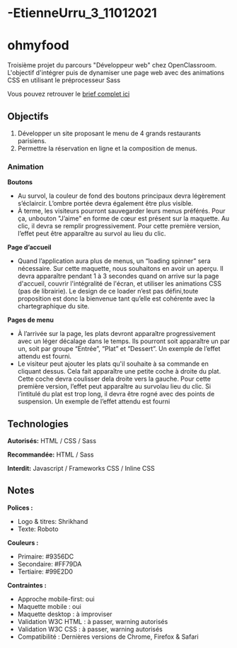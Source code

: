 # -EtienneUrru_3_11012021

# ohmyfood

Troisième projet du parcours "Développeur web" chez OpenClassroom. L'objectif d'intégrer puis de dynamiser une page web avec des animations CSS en utilisant le préprocesseur Sass

Vous pouvez retrouver le [brief complet ici](https://s3-eu-west-1.amazonaws.com/course.oc-static.com/projects/DW_P3/Brief%20cre%CC%81atif%20-%20Ohmyfood!.pdf)

## Objectifs

1. Développer un site proposant le menu de 4 grands restaurants parisiens.
2. Permettre la réservation en ligne et la composition de menus.

### Animation

**Boutons**

-   Au survol, la couleur de fond des boutons principaux devra légèrement s’éclaircir. L’ombre portée devra également être plus visible.
-   À terme, les visiteurs pourront sauvegarder leurs menus préférés. Pour ça, unbouton "J’aime" en forme de cœur est présent sur la maquette. Au clic, il devra se remplir progressivement. Pour cette première version, l’effet peut être apparaître au survol au lieu du clic.

**Page d’accueil**

-   Quand l’application aura plus de menus, un “loading spinner” sera nécessaire. Sur cette maquette, nous souhaitons en avoir un aperçu. Il devra apparaître pendant 1 à 3 secondes quand on arrive sur la page d'accueil, couvrir l'intégralité de l'écran, et utiliser les animations CSS (pas de librairie). Le design de ce loader n’est pas défini,toute proposition est donc la bienvenue tant qu’elle est cohérente avec la chartegraphique du site.

**Pages de menu**

-   À l’arrivée sur la page, les plats devront apparaître progressivement avec un léger décalage dans le temps. Ils pourront soit apparaître un par un, soit par groupe “Entrée”, “Plat” et “Dessert”. Un exemple de l’effet attendu est fourni.
-   Le visiteur peut ajouter les plats qu'il souhaite à sa commande en cliquant dessus. Cela fait apparaître une petite coche à droite du plat. Cette coche devra coulisser dela droite vers la gauche. Pour cette première version, l’effet peut apparaître au survolau lieu du clic. Si l’intitulé du plat est trop long, il devra être rogné avec des points de suspension. Un exemple de l’effet attendu est fourni

## Technologies

**Autorisés:** HTML / CSS / Sass

**Recommandée:** HTML / Sass

**Interdit:** Javascript / Frameworks CSS / Inline CSS

## Notes

**Polices :**

-   Logo & titres: Shrikhand
-   Texte: Roboto

**Couleurs :**

-   Primaire: #9356DC
-   Secondaire: #FF79DA
-   Tertiaire: #99E2D0

**Contraintes :**

-   Approche mobile-first: oui
-   Maquette mobile : oui
-   Maquette desktop : à improviser
-   Validation W3C HTML : à passer, warning autorisés
-   Validation W3C CSS : à passer, warning autorisés
-   Compatibilité : Dernières versions de Chrome, Firefox & Safari
